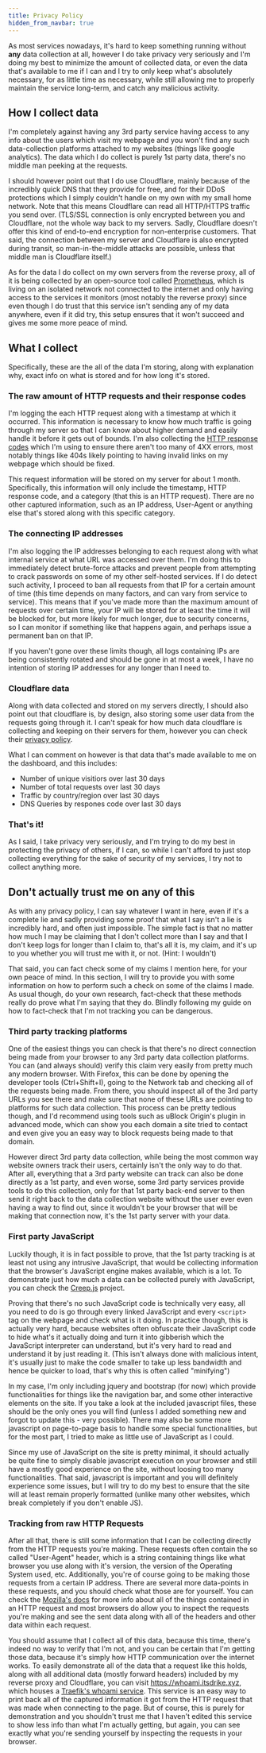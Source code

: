 ```yaml
---
title: Privacy Policy
hidden_from_navbar: true
---
```


As most services nowadays, it's hard to keep something running without **any** data collection at all, however I do
take privacy very seriously and I'm doing my best to minimize the amount of collected data, or even the data that's
available to me if I can and I try to only keep what's absolutely necessary, for as little time as necessary, while
still allowing me to properly maintain the service long-term, and catch any malicious activity.

## How I collect data

I'm completely against having any 3rd party service having access to any info about the users which visit my webpage
and you won't find any such data-collection platforms attached to my websites (things like google analytics). The data
which I do collect is purely 1st party data, there's no middle man peeking at the requests.

I should however point out that I do use Cloudflare, mainly because of the incredibly quick DNS that they provide for
free, and for their DDoS protections which I simply couldn't handle on my own with my small home network. Note that
this means Cloudflare can read all HTTP/HTTPS traffic you send over. (TLS/SSL connection is only encrypted between you
and Cloudflare, not the whole way back to my servers. Sadly, Cloudflare doesn't offer this kind of end-to-end
encryption for non-enterprise customers. That said, the connection between my server and Cloudflare is also encrypted
during transit, so man-in-the-middle attacks are possible, unless that middle man is Cloudflare itself.)

As for the data I do collect on my own servers from the reverse proxy, all of it is being collected by an open-source
tool called [Prometheus](https://github.com/prometheus/prometheus), which is living on an isolated network not
connected to the internet and only having access to the services it monitors (most notably the reverse proxy) since
even though I do trust that this service isn't sending any of my data anywhere, even if it did try, this setup ensures
that it won't succeed and gives me some more peace of mind.

## What I collect

Specifically, these are the all of the data I'm storing, along with explanation why, exact info on what is stored and
for how long it's stored.

### The raw amount of HTTP requests and their response codes

I'm logging the each HTTP request along with a timestamp at which it occurred. This information is necessary to know
how much traffic is going through my server so that I can know about higher demand and easily handle it before it gets
out of bounds. I'm also collecting the [HTTP response codes](https://developer.mozilla.org/en-US/docs/Web/HTTP/Status)
which I'm using to ensure there aren't too many of 4XX errors, most notably things like 404s likely pointing to having
invalid links on my webpage which should be fixed.

This request information will be stored on my server for about 1 month. Specifically, this information will only
include the timestamp, HTTP response code, and a category (that this is an HTTP request). There are no other captured
information, such as an IP address, User-Agent or anything else that's stored along with this specific category.

### The connecting IP addresses

I'm also logging the IP addresses belonging to each request along with what internal service at what URL was accessed
over them. I'm doing this to immediately detect brute-force attacks and prevent people from attempting to crack
passwords on some of my other self-hosted services. If I do detect such activity, I proceed to ban all requests from
that IP for a certain amount of time (this time depends on many factors, and can vary from service to service). This
means that if you've made more than the maximum amount of requests over certain time, your IP will be stored for at
least the time it will be blocked for, but more likely for much longer, due to security concerns, so I can monitor if
something like that happens again, and perhaps issue a permanent ban on that IP.

If you haven't gone over these limits though, all logs containing IPs are being consistently rotated and should be gone
in at most a week, I have no intention of storing IP addresses for any longer than I need to.

### Cloudflare data

Along with data collected and stored on my servers directly, I should also point out that cloudflare is, by design,
also storing some user data from the requests going through it. I can't speak for how much data cloudflare is
collecting and keeping on their servers for them, however you can check their
[privacy policy](https://www.cloudflare.com/privacypolicy/).

What I can comment on however is that data that's made available to me on the dashboard, and this includes:

- Number of unique visitiors over last 30 days
- Number of total requests over last 30 days
- Traffic by country/region over last 30 days
- DNS Queries by respones code over last 30 days

### That's it!

As I said, I take privacy very seriously, and I'm trying to do my best in protecting the privacy of others, if I can,
so while I can't afford to just stop collecting everything for the sake of security of my services, I try not to
collect anything more.

## Don't actually trust me on any of this

As with any privacy policy, I can say whatever I want in here, even if it's a complete lie and sadly providing some
proof that what I say isn't a lie is incredibly hard, and often just impossible. The simple fact is that no matter how
much I may be claiming that I don't collect more than I say and that I don't keep logs for longer than I claim to,
that's all it is, my claim, and it's up to you whether you will trust me with it, or not. (Hint: I wouldn't)

That said, you can fact check some of my claims I mention here, for your own peace of mind. In this section, I will try
to provide you with some information on how to perform such a check on some of the claims I made. As usual though, do
your own research, fact-check that these methods really do prove what I'm saying that they do. Blindly following my
guide on how to fact-check that I'm not tracking you can be dangerous.

### Third party tracking platforms

One of the easiest things you can check is that there's no direct connection being made from your browser to any 3rd
party data collection platforms. You can (and always should) verify this claim very easily from pretty much any modern
browser. With Firefox, this can be done by opening the developer tools (Ctrl+Shift+I), going to the Network tab and
checking all of the requests being made. From there, you should inspect all of the 3rd party URLs you see there and
make sure that none of these URLs are pointing to platforms for such data collection. This process can be pretty
tedious though, and I'd recommend using tools such as uBlock Origin's plugin in advanced mode, which can show you each
domain a site tried to contact and even give you an easy way to block requests being made to that domain.

However direct 3rd party data collection, while being the most common way website owners track their users, certainly
isn't the only way to do that. After all, everything that a 3rd party website can track can also be done directly as a
1st party, and even worse, some 3rd party services provide tools to do this collection, only for that 1st party
back-end server to then send it right back to the data collection website without the user ever even having a way to
find out, since it wouldn't be your browser that will be making that connection now, it's the 1st party server with
your data.

### First party JavaScript

Luckily though, it is in fact possible to prove, that the 1st party tracking is at least not using any intrusive
JavaScript, that would be collecting information that the browser's JavaScript engine makes available, which is
a lot. To demonstrate just how much a data can be collected purely with JavaScript, you can check the
[Creep.js](https://github.com/abrahamjuliot/creepjs/) project.

Proving that there's no such JavaScript code is technically very easy, all you need to do is go through every linked
JavaScript and every `<script>` tag on the webpage and check what is it doing. In practice though, this is actually
very hard, because websites often obfuscate their JavaScript code to hide what's it actually doing and turn it into
gibberish which the JavaScript interpreter can understand, but it's very hard to read and understand it by just reading
it. (This isn't always done with malicious intent, it's usually just to make the code smaller to take up less bandwidth
and hence be quicker to load, that's why this is often called "minifying")

In my case, I'm only including jquery and bootstrap (for now) which provide functionalities for things like
the navigation bar, and some other interactive elements on the site. If you take a look at the included javascript
files, these should be the only ones you will find (unless I added something new and forgot to update this - very
possible). There may also be some more javascript on page-to-page basis to handle some special functionalities, but for
the most part, I tried to make as little use of JavaScript as I could.

Since my use of JavaScript on the site is pretty minimal, it should actually be quite fine to simply disable javascript
execution on your browser and still have a mostly good experience on the site, without loosing too many
functionalities. That said, javascript is important and you will definitely experience some issues, but I will try to
do my best to ensure that the site will at least remain properly formatted (unlike many other websites, which break
completely if you don't enable JS).

### Tracking from raw HTTP Requests

After all that, there is still some information that I can be collecting directly from the HTTP requests you're making.
These requests often contain the so called "User-Agent" header, which is a string containing things like what browser
you use along with it's version, the version of the Operating System used, etc. Additionally, you're of course going to
be making those requests from a certain IP address. There are several more data-points in these requests, and you
should check what those are for yourself. You can check the
[Mozilla's docs](https://developer.mozilla.org/en-US/docs/Web/HTTP/Messages) for more info about all of the things
contained in an HTTP request and most browsers do allow you to inspect the requests you're making and see the sent data
along with all of the headers and other data within each request.

You should assume that I collect all of this data, because this time, there's indeed no way to verify that I'm not, and
you can be certain that I'm getting those data, because it's simply how HTTP communication over the internet works. To
easily demonstrate all of the data that a request like this holds, along with all additional data (mostly forward
headers) included by my reverse proxy and Cloudflare, you can visit <https://whoami.itsdrike.xyz>, which houses a
[Traefik's whoami service](https://github.com/traefik/whoami). This service is an easy way to print back all of the
captured information it got from the HTTP request that was made when connecting to the page. But of course, this is
purely for demonstration and you shouldn't trust me that I haven't edited this service to show less info than what I'm
actually getting, but again, you can see exactly what you're sending yourself by inspecting the requests in your
browser.
